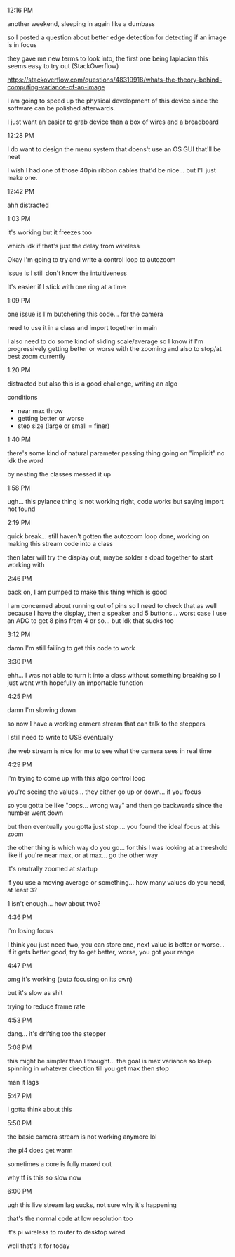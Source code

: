12:16 PM

another weekend, sleeping in again like a dumbass

so I posted a question about better edge detection for detecting if an image is in focus

they gave me new terms to look into, the first one being laplacian this seems easy to try out (StackOverflow)

https://stackoverflow.com/questions/48319918/whats-the-theory-behind-computing-variance-of-an-image

I am going to speed up the physical development of this device since the software can be polished afterwards.

I just want an easier to grab device than a box of wires and a breadboard

12:28 PM

I do want to design the menu system that doens't use an OS GUI that'll be neat

I wish I had one of those 40pin ribbon cables that'd be nice... but I'll just make one.

12:42 PM

ahh distracted

1:03 PM

it's working but it freezes too

which idk if that's just the delay from wireless

Okay I'm going to try and write a control loop to autozoom

issue is I still don't know the intuitiveness

It's easier if I stick with one ring at a time

1:09 PM

one issue is I'm butchering this code... for the camera

need to use it in a class and import together in main

I also need to do some kind of sliding scale/average so I know if I'm progressively getting better or worse with the zooming and also to stop/at best zoom currently

1:20 PM

distracted but also this is a good challenge, writing an algo

conditions

- near max throw
- getting better or worse
- step size (large or small = finer)

1:40 PM

there's some kind of natural parameter passing thing going on "implicit" no idk the word

by nesting the classes messed it up

1:58 PM

ugh... this pylance thing is not working right, code works but saying import not found

2:19 PM

quick break... still haven't gotten the autozoom loop done, working on making this stream code into a class

then later will try the display out, maybe solder a dpad together to start working with

2:46 PM

back on, I am pumped to make this thing which is good

I am concerned about running out of pins so I need to check that as well because I have the display, then a speaker and 5 buttons... worst case I use an ADC to get 8 pins from 4 or so... but idk that sucks too

3:12 PM

damn I'm still failing to get this code to work

3:30 PM

ehh... I was not able to turn it into a class without something breaking so I just went with hopefully an importable function

4:25 PM

damn I'm slowing down

so now I have a working camera stream that can talk to the steppers

I still need to write to USB eventually

the web stream is nice for me to see what the camera sees in real time

4:29 PM

I'm trying to come up with this algo control loop

you're seeing the values... they either go up or down... if you focus

so you gotta be like "oops... wrong way" and then go backwards since the number went down

but then eventually you gotta just stop.... you found the ideal focus at this zoom

the other thing is which way do you go... for this I was looking at a threshold like if you're near max, or at max... go the other way

it's neutrally zoomed at startup

if you use a moving average or something... how many values do you need, at least 3?

1 isn't enough... how about two?

4:36 PM

I'm losing focus

I think you just need two, you can store one, next value is better or worse... if it gets better good, try to get better, worse, you got your range

4:47 PM

omg it's working (auto focusing on its own)

but it's slow as shit

trying to reduce frame rate

4:53 PM

dang... it's drifting too the stepper

5:08 PM

this might be simpler than I thought... the goal is max variance so keep spinning in whatever direction till you get max then stop

man it lags

5:47 PM

I gotta think about this

5:50 PM

the basic camera stream is not working anymore lol

the pi4 does get warm

sometimes a core is fully maxed out

why tf is this so slow now

6:00 PM

ugh this live stream lag sucks, not sure why it's happening

that's the normal code at low resolution too

it's pi wireless to router to desktop wired

well that's it for today
